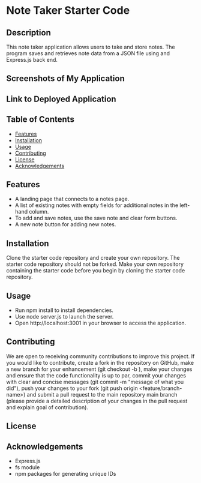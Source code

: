 # Note Taker Starter Code

## Description
This note taker application allows users to take and store notes. The program saves and retrieves note data from a JSON file using and Express.js back end.

## Screenshots of My Application

## Link to Deployed Application

## Table of Contents
- [Features](#features)
- [Installation](#installation)
- [Usage](#usage)
- [Contributing](#contributing)
- [License](#license)
- [Acknowledgements](#acknowledgements)

## Features
- A landing page that connects to a notes page.
- A list of existing notes with empty fields for additional notes in the left-hand column.
- To add and save notes, use the save note and clear form buttons.
- A new note button for adding new notes.

## Installation
Clone the starter code repository and create your own repository. The starter code repository should not be forked. Make your own repository containing the starter code before you begin by cloning the starter code repository.

## Usage
- Run npm install to install dependencies.
- Use node server.js to launch the server.
- Open http://localhost:3001 in your browser to access the application.

## Contributing
We are open to receiving community contributions to improve this project. If you would like to contribute, create a fork in the repository on GitHub, make a new branch for your enhancement (git checkout -b ), make your changes and ensure that the code functionality is up to par, commit your changes with clear and concise messages (git commit -m "message of what you did"), push your changes to your fork (git push origin <feature/branch-name>) and submit a pull request to the main repository main branch (please provide a detailed description of your changes in the pull request and explain goal of contribution).

## License

## Acknowledgements
- Express.js
- fs module
- npm packages for generating unique IDs